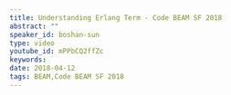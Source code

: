 ```yaml
---
title: Understanding Erlang Term - Code BEAM SF 2018
abstract: ""
speaker_id: boshan-sun
type: video
youtube_id: mPPbCQ2ffZc
keywords: 
date: 2018-04-12
tags: BEAM,Code BEAM SF 2018
---
```


